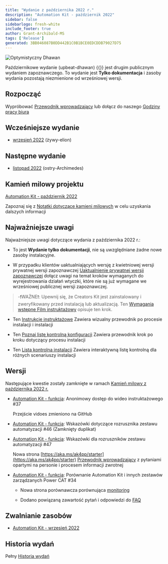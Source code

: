 ```yaml
---
title: "Wydanie z października 2022 r."
description: "Automation Kit - październik 2022"
sidebar: false
sidebarlogo: fresh-white
include_footer: true
author: Grant-Archibald-MS
tags: ['Release']
generated: 3BB046087B0DD442B1C0B1BCE0EDCDDB79027D75
---
```


![Optymistyczny Dhawan](/images/upbeat-dhawan.png)

Październikowe wydanie (upbeat-dhawan) {{<product-name>}} jest drugim publicznym wydaniem zapoznawczego. To wydanie jest **Tylko dokumentacja** i zasoby wydania pozostają niezmienione od wrześniowej wersji.

## Rozpocząć

Wypróbować [Przewodnik wprowadzający](/pl/get-started) lub dołącz do naszego [Godziny pracy biura](/pl/office-hours)

## Wcześniejsze wydanie

- [wrzesień 2022](/pl/releases/september-2022) (żywy-elion)

## Następne wydanie

- [listopad 2022](/pl/releases/november-2022) (ostry-Archimedes)

## Kamień milowy projektu

[Automation Kit - październik 2022](https://github.com/orgs/microsoft/projects/486/views/3)

Zapoznaj się z [Notatki dotyczące kamieni milowych](/pl/releases/milestones) w celu uzyskania dalszych informacji

## Najważniejsze uwagi

Najważniejsze uwagi dotyczące wydania z października 2022 r.:

- To jest **Wydanie tylko dokumentacji**, nie są uwzględniane żadne nowe zasoby instalacyjne.

- W przypadku klientów uaktualniających wersję z kwietniowej wersji prywatnej wersji zapoznawczej [Uaktualnienie prywatnej wersji zapoznawczej](https://github.com/microsoft/powercat-automation-kit/blob/main/docs/private-preview-upgrade.md) dołącz uwagi na temat kroków wymaganych do wyrejestrowania działań wtyczki, które nie są już wymagane we wrześniowej publicznej wersji zapoznawczej.

> -❗WAŻNE❗: Upewnij się, że Creators Kit jest zainstalowany i zweryfikowany przed instalacją lub aktualizacją. Ten [Wymagania wstępne Film instruktażowy](https://github.com/microsoft/powercat-automation-kit/blob/main/docs/walkthrough.md) opisuje ten krok.

- Ten [Instrukcje instruktażowe](https://github.com/microsoft/powercat-automation-kit/blob/main/docs/walkthrough.md) Zawiera wizualny przewodnik po procesie instalacji i instalacji

- Ten [Poznaj listę kontrolną konfiguracji](https://learn.microsoft.com/power-automate/guidance/automation-kit/setup/setup-checklist) Zawiera przewodnik krok po kroku dotyczący procesu instalacji

- Ten [Lista kontrolna instalacji](/pl/get-started/install-checklist) Zawiera interaktywną listę kontrolną dla różnych scenariuszy instalacji

## Wersji

Następujące kwestie zostały zamknięte w ramach [Kamień milowy z października 2022 r.](https://github.com/orgs/microsoft/projects/486/views/3)

- [Automation Kit - funkcja](https://github.com/microsoft/powercat-automation-kit/issues/37): Anonimowy dostęp do wideo instruktażowego #37

  Przejście vidoes zmieniono na GitHub

- [Automation Kit - funkcja](https://github.com/microsoft/powercat-automation-kit/issues/46): Wskazówki dotyczące rozrusznika zestawu automatyzacji #46 (Zamknięty duplikat)

- [Automation Kit - funkcja](https://github.com/microsoft/powercat-automation-kit/issues/47): Wskazówki dla rozruszników zestawu automatyzacji #47

  Nowa strona [https://aka.ms/ak4pp/starter](https://aka.ms/ak4pp/starter)
  [Przewodnik wprowadzający](https://microsoft.github.io/powercat-automation-kit/get-started/) z pytaniami opartymi na personie i procesem informacji zwrotnej

- [Automation Kit - funkcja](https://github.com/microsoft/powercat-automation-kit/issues/34): Porównanie Automation Kit i innych zestawów zarządzanych Power CAT #34

  - Nowa strona porównawcza porównująca [monitoring](https://microsoft.github.io/powercat-automation-kit/monitoring-compare/)
  
  - Dodano powiązaną zawartość pytań i odpowiedzi do [FAQ](https://microsoft.github.io/powercat-automation-kit/frequently-asked-questions/)

## Zwalnianie zasobów

- [Automation Kit - wrzesień 2022](https://github.com/microsoft/powercat-automation-kit/releases/tag/AutomationKit-September2022)

## Historia wydań

Pełny [Historia wydań](/pl/releases)
